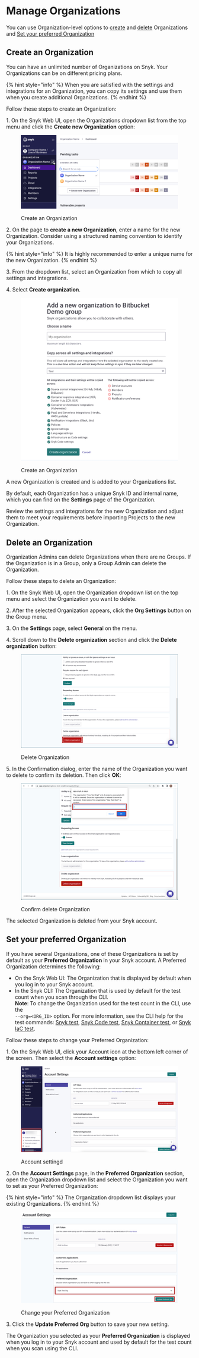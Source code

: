 # Manage Organizations

You can use Organization-level options to [create](manage-organizations.md#create-an-organization) and [delete](manage-organizations.md#delete-an-organization) Organizations and [Set your preferred Organization](manage-organizations.md#set-your-preferred-organization)

## Create an Organization

You can have an unlimited number of Organizations on Snyk. Your Organizations can be on different pricing plans.

{% hint style="info" %}
When you are satisfied with the settings and integrations for an Organization, you can copy its settings and use them when you create additional Organizations.
{% endhint %}

Follow these steps to create an Organization:

1\. On the Snyk Web UI, open the Organizations dropdown list from the top menu and click the **Create new Organization** option:

<figure><img src="../../.gitbook/assets/snyk-org-switcher (1).png" alt="Create an Organization"><figcaption><p>Create an Organization</p></figcaption></figure>

2\. On the page to **create a new Organization**, enter a name for the new Organization. Consider using a structured naming convention to identify your Organizations.

{% hint style="info" %}
It is highly recommended to enter a unique name for the new Organization.
{% endhint %}

3\. From the dropdown list, select an Organization from which to copy all settings and integrations.

4\. Select **Create organization**.

<figure><img src="../../.gitbook/assets/2022-06-27_17-28-16.png" alt="Create an Organization"><figcaption><p>Create an Organization</p></figcaption></figure>

A new Organization is created and is added to your Organizations list.

By default, each Organization has a unique Snyk ID and internal name, which you can find on the **Settings** page of the Organization.

Review the settings and integrations for the new Organization and adjust them to meet your requirements before importing Projects to the new Organization.

## Delete an Organization

Organization Admins can delete Organizations when there are no Groups. If the Organization is in a Group, only a Group Admin can delete the Organization.

Follow these steps to delete an Organization:

1\. On the Snyk Web UI, open the Organization dropdown list on the top menu and select the Organization you want to delete.

2\. After the selected Organization appears, click the **Org Settings** button on the Group menu.

3\. On the **Settings** page, select **Genera**l on the menu.

4\. Scroll down to the **Delete organization** section and click the **Delete organization** button:

<figure><img src="../../.gitbook/assets/Org Settings - Delete organization.png" alt="Delete Organization"><figcaption><p>Delete Organization</p></figcaption></figure>

5\. In the Confirmation dialog, enter the name of the Organization you want to delete to confirm its deletion. Then click **OK**:

<figure><img src="../../.gitbook/assets/Org Settings - Delete organization - Confirmation.png" alt="Confirm delete Organization"><figcaption><p>Confirm delete Organization</p></figcaption></figure>

The selected Organization is deleted from your Snyk account.

## Set your preferred Organization

If you have several Organizations, one of these Organizations is set by default as your **Preferred Organization** in your Snyk account. A Preferred Organization determines the following:

* On the Snyk Web UI: The Organization that is displayed by default when you log in to your Snyk account.
* In the Snyk CLI: The Organization that is used by default for the test count when you scan through the CLI.\
  **Note**: To change the Organization used for the test count in the CLI, use the\
  `--org=<ORG_ID>` option. For more information, see the CLI help for the test commands: [Snyk test](../../snyk-cli/commands/test.md), [Snyk Code test](../../snyk-cli/commands/code-test.md), [Snyk Container test](../../snyk-cli/commands/container-test.md), or [Snyk IaC test](../../snyk-cli/commands/iac-test.md).

Follow these steps to change your Preferred Organization:

1\. On the Snyk Web UI, click your Account icon at the bottom left corner of the screen. Then select the **Account settings** option:

<figure><img src="../../.gitbook/assets/snyk-account-settings.png" alt="Account settings"><figcaption><p>Account settingd</p></figcaption></figure>

2\. On the **Account Settings** page, in the **Preferred Organization** section, open the Organization dropdown list and select the Organization you want to set as your Preferred Organization:

{% hint style="info" %}
The Organization dropdown list displays your existing Organizations.
{% endhint %}

<figure><img src="../../.gitbook/assets/image (20) (1) (1).png" alt="Change your Preferred Organization"><figcaption><p>Change your Preferred Organization</p></figcaption></figure>

3\. Click the **Update Preferred Org** button to save your new setting.

The Organization you selected as your **Preferred Organization** is displayed when you log in to your Snyk account and used by default for the test count when you scan using the CLI.
